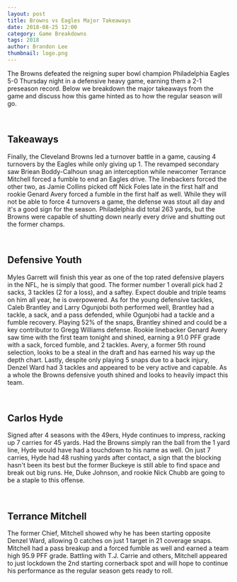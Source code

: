 ```yaml
---
layout: post
title: Browns vs Eagles Major Takeaways
date: 2018-08-25 12:00
category: Game Breakdowns
tags: 2018
author: Brandon Lee
thumbnail: logo.png
---
```


The Browns defeated the reigning super bowl champion Philadelphia Eagles 5-0 Thursday night in a defensive heavy game, earning them a 2-1 preseason record. Below we breakdown the major takeaways from the game and discuss how this game hinted as to how the regular season will go.

<br>

## Takeaways

Finally, the Cleveland Browns led a turnover battle in a game, causing 4 turnovers by the Eagles while only giving up 1. The revamped secondary saw Briean Boddy-Calhoun snag an interception while newcomer Terrance Mitchell forced a fumble to end an Eagles drive. The linebackers forced the other two, as Jamie Collins picked off Nick Foles late in the first half and rookie Genard Avery forced a fumble in the first half as well. While they will not be able to force 4 turnovers a game, the defense was stout all day and it's a good sign for the season. Philadelphia did total 263 yards, but the Browns were capable of shutting down nearly every drive and shutting out the former champs.

<br>

## Defensive Youth

Myles Garrett will finish this year as one of the top rated defensive players in the NFL, he is simply that good. The former number 1 overall pick had 2 sacks, 3 tackles (2 for a loss), and a saftey. Expect double and triple teams on him all year, he is overpowered. As for the young defensive tackles, Caleb Brantley and Larry Ogunjobi both performed well, Brantley had a tackle, a sack, and a pass defended, while Ogunjobi had a tackle and a fumble recovery. Playing 52% of the snaps, Brantley shined and could be a key contributor to Gregg Williams defense. Rookie linebacker Genard Avery saw time with the first team tonight and shined, earning a 91.0 PFF grade with a sack, forced fumble, and 2 tackles. Avery, a former 5th round selection, looks to be a steal in the draft and has earned his way up the depth chart. Lastly, despite only playing 5 snaps due to a back injury, Denzel Ward had 3 tackles and appeared to be very active and capable. As a whole the Browns defensive youth shined and looks to heavily impact this team.

<br>

## Carlos Hyde

Signed after 4 seasons with the 49ers, Hyde continues to impress, racking up 7 carries for 45 yards. Had the Browns simply ran the ball from the 1 yard line, Hyde would have had a touchdown to his name as well. On just 7 carries, Hyde had 48 rushing yards after contact, a sign that the blocking hasn't been its best but the former Buckeye is still able to find space and break out big runs. He, Duke Johnson, and rookie Nick Chubb are going to be a staple to this offense.

<br>

## Terrance Mitchell

The former Chief, Mitchell showed why he has been starting opposite Denzel Ward, allowing 0 catches on just 1 target in 21 coverage snaps. Mitchell had a pass breakup and a forced fumble as well and earned a team high 95.9 PFF grade. Battling with T.J. Carrie and others, Mitchell appeared to just lockdown the 2nd starting cornerback spot and will hope to continue his performance as the regular season gets ready to roll.

